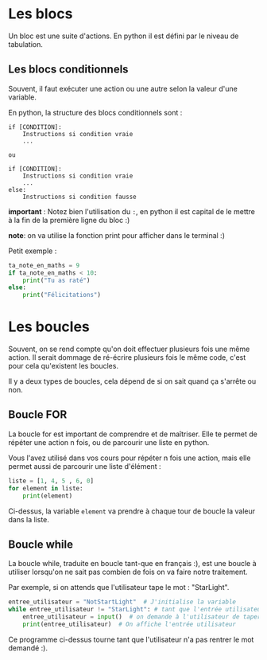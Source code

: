 # Les blocs

Un bloc est une suite d'actions. En python il est défini par le niveau de tabulation.

## Les blocs conditionnels

Souvent, il faut exécuter une action ou une autre selon la valeur d'une variable.

En python, la structure des blocs conditionnels sont :

```
if [CONDITION]:
	Instructions si condition vraie
	...

ou 

if [CONDITION]:
	Instructions si condition vraie
	...
else:
	Instructions si condition fausse
```

__important__ : Notez bien l'utilisation du `:`, en python il est capital de le mettre à la fin de la première ligne du bloc :)

__note__: on va utilise la fonction print pour afficher dans le terminal :)

Petit exemple :
```python
ta_note_en_maths = 9
if ta_note_en_maths < 10:
	print("Tu as raté")
else:
	print("Félicitations")
```

# Les boucles

Souvent, on se rend compte qu'on doit effectuer plusieurs fois une même action. Il serait dommage de ré-écrire plusieurs fois le même code, c'est pour cela qu'existent les boucles.

Il y a deux types de boucles, cela dépend de si on sait quand ça s'arrête ou non.

## Boucle FOR

La boucle for est important de comprendre et de maîtriser. Elle te permet de répéter une action n fois, ou de parcourir une liste en python.

Vous l'avez utilisé dans vos cours pour répéter n fois une action, mais elle permet aussi de parcourir une liste d'élément :

```python
liste = [1, 4, 5 , 6, 0]
for element in liste:
	print(element)
```

Ci-dessus, la variable `element` va prendre à chaque tour de boucle la valeur dans la liste.


## Boucle while

La boucle while, traduite en boucle tant-que en français :), est une boucle à utiliser lorsqu'on ne sait pas combien de fois on va faire notre traitement.

Par exemple, si on attends que l'utilisateur tape le mot : "StarLight".

```python
entree_utilisateur = "NotStartLight"  # J'initialise la variable
while entree_utilisateur != "StarLight": # tant que l'entrée utilisateur n'est pas StarLight 
	entree_utilisateur = input()  # on demande à l'utilisateur de taper quelque chose
	print(entree_utilisateur)  # On affiche l'entrée utilisateur
```

Ce programme ci-dessus tourne tant que l'utilisateur n'a pas rentrer le mot demandé :).
